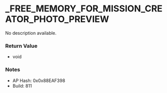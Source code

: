 # _FREE_MEMORY_FOR_MISSION_CREATOR_PHOTO_PREVIEW

No description available.

### Return Value
* void

### Notes
* AP Hash: 0x0x88EAF398
* Build: 811

